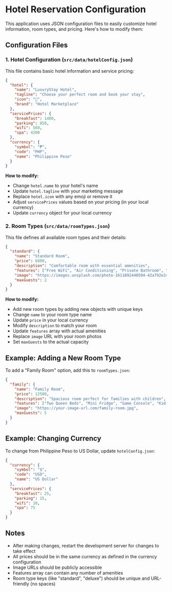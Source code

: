 # Hotel Reservation Configuration

This application uses JSON configuration files to easily customize hotel information, room types, and pricing. Here's how to modify them:

## Configuration Files

### 1. Hotel Configuration (`src/data/hotelConfig.json`)

This file contains basic hotel information and service pricing:

```json
{
  "hotel": {
    "name": "LuxuryStay Hotel",
    "tagline": "Choose your perfect room and book your stay",
    "icon": "🏨",
    "brand": "Hotel Marketplace"
  },
  "servicePrices": {
    "breakfast": 1400,
    "parking": 850,
    "wifi": 560,
    "spa": 4200
  },
  "currency": {
    "symbol": "₱",
    "code": "PHP",
    "name": "Philippine Peso"
  }
}
```

**How to modify:**
- Change `hotel.name` to your hotel's name
- Update `hotel.tagline` with your marketing message
- Replace `hotel.icon` with any emoji or remove it
- Adjust `servicePrices` values based on your pricing (in your local currency)
- Update `currency` object for your local currency

### 2. Room Types (`src/data/roomTypes.json`)

This file defines all available room types and their details:

```json
{
  "standard": {
    "name": "Standard Room",
    "price": 6800,
    "description": "Comfortable room with essential amenities",
    "features": ["Free WiFi", "Air Conditioning", "Private Bathroom", "City View"],
    "image": "https://images.unsplash.com/photo-1611892440504-42a792e24d32",
    "maxGuests": 2
  }
}
```

**How to modify:**
- Add new room types by adding new objects with unique keys
- Change `name` to your room type name
- Update `price` in your local currency
- Modify `description` to match your room
- Update `features` array with actual amenities
- Replace `image` URL with your room photos
- Set `maxGuests` to the actual capacity

## Example: Adding a New Room Type

To add a "Family Room" option, add this to `roomTypes.json`:

```json
{
  "family": {
    "name": "Family Room",
    "price": 12500,
    "description": "Spacious room perfect for families with children",
    "features": ["Two Queen Beds", "Mini Fridge", "Game Console", "Kid-Friendly Amenities"],
    "image": "https://your-image-url.com/family-room.jpg",
    "maxGuests": 5
  }
}
```

## Example: Changing Currency

To change from Philippine Peso to US Dollar, update `hotelConfig.json`:

```json
{
  "currency": {
    "symbol": "$",
    "code": "USD",
    "name": "US Dollar"
  },
  "servicePrices": {
    "breakfast": 25,
    "parking": 15,
    "wifi": 10,
    "spa": 75
  }
}
```

## Notes

- After making changes, restart the development server for changes to take effect
- All prices should be in the same currency as defined in the currency configuration
- Image URLs should be publicly accessible
- Features array can contain any number of amenities
- Room type keys (like "standard", "deluxe") should be unique and URL-friendly (no spaces)

